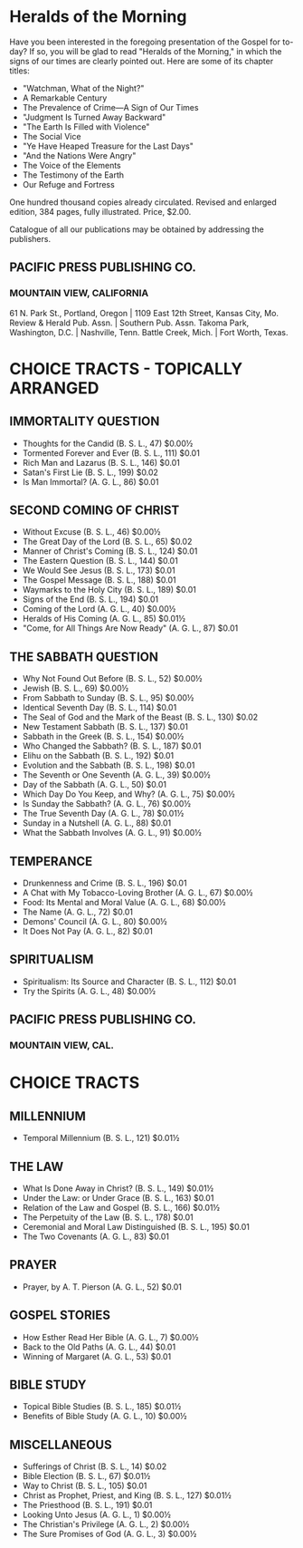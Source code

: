 # Heralds of the Morning

Have you been interested in the foregoing presentation of the Gospel for to-day? If so, you will be glad to read "Heralds of the Morning," in which the signs of our times are clearly pointed out. Here are some of its chapter titles:

- "Watchman, What of the Night?"
- A Remarkable Century
- The Prevalence of Crime—A Sign of Our Times
- "Judgment Is Turned Away Backward"
- "The Earth Is Filled with Violence"
- The Social Vice
- "Ye Have Heaped Treasure for the Last Days"
- "And the Nations Were Angry"
- The Voice of the Elements
- The Testimony of the Earth
- Our Refuge and Fortress

One hundred thousand copies already circulated. Revised and enlarged edition, 384 pages, fully illustrated. Price, $2.00.

Catalogue of all our publications may be obtained by addressing the publishers.

## PACIFIC PRESS PUBLISHING CO.
### MOUNTAIN VIEW, CALIFORNIA
61 N. Park St., Portland, Oregon | 1109 East 12th Street, Kansas City, Mo.
Review & Herald Pub. Assn. | Southern Pub. Assn.
Takoma Park, Washington, D.C. | Nashville, Tenn.
Battle Creek, Mich. | Fort Worth, Texas.

# CHOICE TRACTS - TOPICALLY ARRANGED

## IMMORTALITY QUESTION
- Thoughts for the Candid (B. S. L., 47) $0.00½
- Tormented Forever and Ever (B. S. L., 111) $0.01
- Rich Man and Lazarus (B. S. L., 146) $0.01
- Satan's First Lie (B. S. L., 199) $0.02
- Is Man Immortal? (A. G. L., 86) $0.01

## SECOND COMING OF CHRIST
- Without Excuse (B. S. L., 46) $0.00½
- The Great Day of the Lord (B. S. L., 65) $0.02
- Manner of Christ's Coming (B. S. L., 124) $0.01
- The Eastern Question (B. S. L., 144) $0.01
- We Would See Jesus (B. S. L., 173) $0.01
- The Gospel Message (B. S. L., 188) $0.01
- Waymarks to the Holy City (B. S. L., 189) $0.01
- Signs of the End (B. S. L., 194) $0.01
- Coming of the Lord (A. G. L., 40) $0.00½
- Heralds of His Coming (A. G. L., 85) $0.01½
- "Come, for All Things Are Now Ready" (A. G. L., 87) $0.01

## THE SABBATH QUESTION
- Why Not Found Out Before (B. S. L., 52) $0.00½
- Jewish (B. S. L., 69) $0.00½
- From Sabbath to Sunday (B. S. L., 95) $0.00½
- Identical Seventh Day (B. S. L., 114) $0.01
- The Seal of God and the Mark of the Beast (B. S. L., 130) $0.02
- New Testament Sabbath (B. S. L., 137) $0.01
- Sabbath in the Greek (B. S. L., 154) $0.00½
- Who Changed the Sabbath? (B. S. L., 187) $0.01
- Elihu on the Sabbath (B. S. L., 192) $0.01
- Evolution and the Sabbath (B. S. L., 198) $0.01
- The Seventh or One Seventh (A. G. L., 39) $0.00½
- Day of the Sabbath (A. G. L., 50) $0.01
- Which Day Do You Keep, and Why? (A. G. L., 75) $0.00½
- Is Sunday the Sabbath? (A. G. L., 76) $0.00½
- The True Seventh Day (A. G. L., 78) $0.01½
- Sunday in a Nutshell (A. G. L., 88) $0.01
- What the Sabbath Involves (A. G. L., 91) $0.00½

## TEMPERANCE
- Drunkenness and Crime (B. S. L., 196) $0.01
- A Chat with My Tobacco-Loving Brother (A. G. L., 67) $0.00½
- Food: Its Mental and Moral Value (A. G. L., 68) $0.00½
- The Name (A. G. L., 72) $0.01
- Demons' Council (A. G. L., 80) $0.00½
- It Does Not Pay (A. G. L., 82) $0.01

## SPIRITUALISM
- Spiritualism: Its Source and Character (B. S. L., 112) $0.01
- Try the Spirits (A. G. L., 48) $0.00½

## PACIFIC PRESS PUBLISHING CO.
### MOUNTAIN VIEW, CAL.

# CHOICE TRACTS

## MILLENNIUM
- Temporal Millennium (B. S. L., 121) $0.01½

## THE LAW
- What Is Done Away in Christ? (B. S. L., 149) $0.01½
- Under the Law: or Under Grace (B. S. L., 163) $0.01
- Relation of the Law and Gospel (B. S. L., 166) $0.01½
- The Perpetuity of the Law (B. S. L., 178) $0.01
- Ceremonial and Moral Law Distinguished (B. S. L., 195) $0.01
- The Two Covenants (A. G. L., 83) $0.01

## PRAYER
- Prayer, by A. T. Pierson (A. G. L., 52) $0.01

## GOSPEL STORIES
- How Esther Read Her Bible (A. G. L., 7) $0.00½
- Back to the Old Paths (A. G. L., 44) $0.01
- Winning of Margaret (A. G. L., 53) $0.01

## BIBLE STUDY
- Topical Bible Studies (B. S. L., 185) $0.01½
- Benefits of Bible Study (A. G. L., 10) $0.00½

## MISCELLANEOUS
- Sufferings of Christ (B. S. L., 14) $0.02
- Bible Election (B. S. L., 67) $0.01½
- Way to Christ (B. S. L., 105) $0.01
- Christ as Prophet, Priest, and King (B. S. L., 127) $0.01½
- The Priesthood (B. S. L., 191) $0.01
- Looking Unto Jesus (A. G. L., 1) $0.00½
- The Christian's Privilege (A. G. L., 2) $0.00½
- The Sure Promises of God (A. G. L., 3) $0.00½